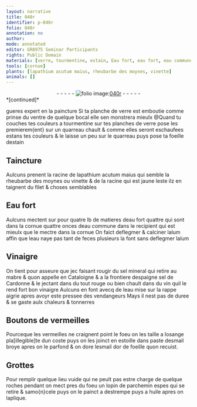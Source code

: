 ```yaml
---
layout: narrative
title: 040r
identifier: p-040r
folio: 040r
annotation: no
author:
mode: annotated
editor: GR8975 Seminar Participants
rights: Public Domain
materials: [verre, tourmentine, estain, Eau fort, eau fort, eau commune, alum, eau, Vinaigre, sel mineral, mabre, sel de Cardonne, vin, vinaigre, vermeilles, esmail, or, parchemin, huile]
tools: [cornue]
plants: [lapathium acutum maius, rheubarbe des moynes, vinette]
animals: []
---
```


<div class="folio" align="center">- - - - - <a href="http://gallica.bnf.fr/ark:/12148/btv1b10500001g/f85.image" target="_blank"><img src="https://cu-mkp.github.io/2017-workshop-edition/assets/photo-icon.png" alt="folio image: " style="display:inline-block; margin-bottom:-3px;"/>040r</a> - - - - - </div>   
*[continued]*
  
gueres expert en la paincture Si ta planche de <span class="m">verre</span> est emboutie comme prinse du ventre de quelque bocal elle sen monstrera mieulx @Quand tu couches tes couleurs a <span class="m">tourmentine</span> sur tes planches de <span class="m">verre</span> pose les premierem{ent} sur un quarreau chault & comme elles seront eschaufees estans tes couleurs & le laisse un peu sur le quarreau puys pose ta foeille d<span class="m">estain</span>
    

## Taincture

 
Aulcuns prenent la racine de <span class="pa">lapathium acutum maius</span> qui semble la <span class="pa">rheubarbe des <span class="pro">moynes</span></span> ou <span class="pa">vinette</span> & de la racine qui est jaune l<span class="tmp">este</span> ilz en taignent du filet & choses semblables
    

## <span class="m">Eau fort</span>

 
Aulcuns mectent sur pour quatre <span class="ms">lb</span> de matieres d<span class="m">eau fort</span> quattre qui sont dans la <span class="tl">cornue</span> quattre <span class="ms">onces</span> d<span class="m">eau commune</span> dans le recipient qui est mieulx que le mectre dans la <span class="tl">cornue</span> On faict deflegmer & calciner l<span class="m">alum</span> affin que l<span class="m">eau</span> naye pas tant de feces plusieurs la font sans deflegmer l<span class="m">alum</span>
    

## <span class="m">Vinaigre</span>

 
On tient pour asseure que jec faisant rougir du <span class="m">sel mineral</span> qui retire au <span class="m">mabre</span> & quon appelle en <span class="pl">Cataloigne</span> & a la frontiere d<span class="pl">espaigne</span> <span class="m">sel de <span class="pl">Cardonne</span></span> & le jectant dans du tout rouge ou bien chault dans du <span class="m">vin</span> quil le rend fort bon <span class="m">vinaigre</span> Aulcuns en font avecq de l<span class="m">eau</span> mise sur la rappe aigrie apres avoyr este pressee des <span class="pro">vendangeurs</span> Mays il nest pas de duree & se gaste aulx chaleurs & tonnerres
    

## Boutons de <span class="m">vermeilles</span>

 
Pourceque les <span class="m">vermeilles</span> ne craignent point le foeu on les taille a losange pla[illegible]te dun coste puys on les joinct en estoille dans paste d<span class="m">esmail</span> broye apres on le parfond & on dore l<span class="m">esmail</span> d<span class="m">or</span> de foeille quon recuist.
    

## Grottes

 
Pour remplir quelque lieu vuide qui ne peult pas estre charge de quelque roches pendant on mect pres du foeu un lopin de <span class="m">parchemin</span> espes qui se retire & samo{n}cele puys on le painct a destrempe puys a <span class="m">huile</span> apres on laplique.
 